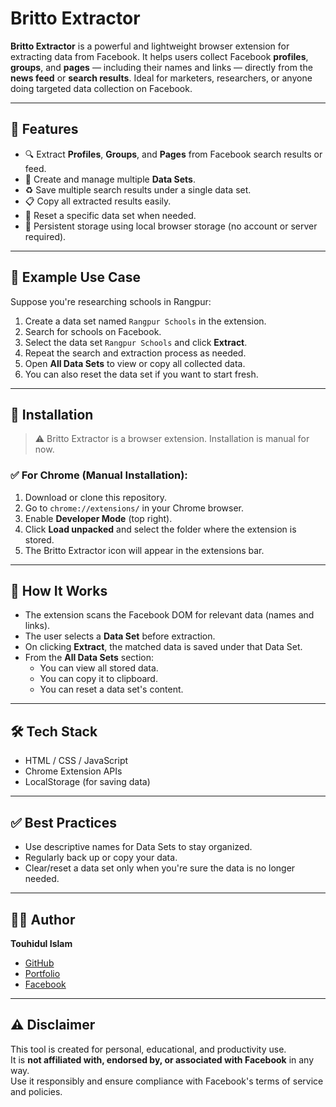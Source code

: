 # Britto Extractor

**Britto Extractor** is a powerful and lightweight browser extension for extracting data from Facebook. It helps users collect Facebook **profiles**, **groups**, and **pages** — including their names and links — directly from the **news feed** or **search results**. Ideal for marketers, researchers, or anyone doing targeted data collection on Facebook.

---

## 🚀 Features

- 🔍 Extract **Profiles**, **Groups**, and **Pages** from Facebook search results or feed.
- 📂 Create and manage multiple **Data Sets**.
- ♻️ Save multiple search results under a single data set.
- 📋 Copy all extracted results easily.
- 🔁 Reset a specific data set when needed.
- 🧠 Persistent storage using local browser storage (no account or server required).

---

## 📌 Example Use Case

Suppose you're researching schools in Rangpur:

1. Create a data set named `Rangpur Schools` in the extension.
2. Search for schools on Facebook.
3. Select the data set `Rangpur Schools` and click **Extract**.
4. Repeat the search and extraction process as needed.
5. Open **All Data Sets** to view or copy all collected data.
6. You can also reset the data set if you want to start fresh.

---

## 🧩 Installation

> ⚠️ Britto Extractor is a browser extension. Installation is manual for now.

### ✅ For Chrome (Manual Installation):

1. Download or clone this repository.
2. Go to `chrome://extensions/` in your Chrome browser.
3. Enable **Developer Mode** (top right).
4. Click **Load unpacked** and select the folder where the extension is stored.
5. The Britto Extractor icon will appear in the extensions bar.

---

## 🧠 How It Works

- The extension scans the Facebook DOM for relevant data (names and links).
- The user selects a **Data Set** before extraction.
- On clicking **Extract**, the matched data is saved under that Data Set.
- From the **All Data Sets** section:
  - You can view all stored data.
  - You can copy it to clipboard.
  - You can reset a data set's content.

---

## 🛠 Tech Stack

- HTML / CSS / JavaScript
- Chrome Extension APIs
- LocalStorage (for saving data)

---

## ✅ Best Practices

- Use descriptive names for Data Sets to stay organized.
- Regularly back up or copy your data.
- Clear/reset a data set only when you're sure the data is no longer needed.

---

## 🙋‍♂️ Author

**Touhidul Islam**

- [GitHub](https://github.com/touhidul7)  
- [Portfolio](https://touhidul.vercel.app)  
- [Facebook](https://www.facebook.com/touhidul5700)  

---

## ⚠️ Disclaimer

This tool is created for personal, educational, and productivity use.  
It is **not affiliated with, endorsed by, or associated with Facebook** in any way.  
Use it responsibly and ensure compliance with Facebook's terms of service and policies.